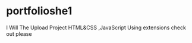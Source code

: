 # portfolioshe1
I Will The Upload Project HTML&amp;CSS ,JavaScript Using extensions check out please 
